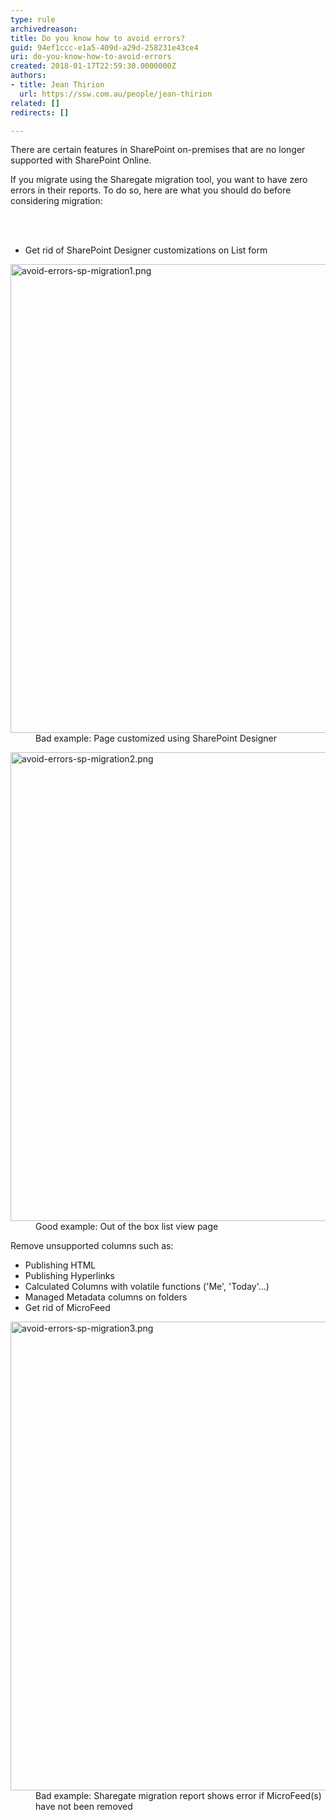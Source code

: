 ```yaml
---
type: rule
archivedreason: 
title: Do you know how to avoid errors?
guid: 94ef1ccc-e1a5-409d-a29d-258231e43ce4
uri: do-you-know-how-to-avoid-errors
created: 2018-01-17T22:59:30.0000000Z
authors:
- title: Jean Thirion
  url: https://ssw.com.au/people/jean-thirion
related: []
redirects: []

---
```



<p>There are certain features in SharePoint on-premises that are no longer supported with SharePoint Online.&#160;</p><p>If you migrate using the Sharegate migration tool, you want to have zero errors in their reports. To do so, here are what you should do before considering migration&#58;&#160;<br></p>
<br><excerpt class='endintro'></excerpt><br>
<ul><li>Get rid of SharePoint Designer customizations on List form<br></li></ul><dl class="badImage"><dt><img src="/PublishingImages/avoid-errors-sp-migration1.png" alt="avoid-errors-sp-migration1.png" style="width&#58;750px;" /></dt><dd>Bad example&#58; Page customized using SharePoint Designer</dd></dl><dl class="goodImage"><dt><img src="/PublishingImages/avoid-errors-sp-migration2.png" alt="avoid-errors-sp-migration2.png" style="width&#58;750px;" />
 </dt><dd>Good example&#58; Out of the box list view page</dd></dl><p>Remove unsupported columns such as&#58;</p><ul><li>Publishing HTML</li><li>Publishing Hyperlinks</li><li>Calculated Columns with volatile functions ('Me', 'Today'…)</li><li>Managed Metadata columns on folders</li><li>Get rid of MicroFeed<br></li></ul><dl class="badImage"><dt><img src="/PublishingImages/avoid-errors-sp-migration3.png" alt="avoid-errors-sp-migration3.png" style="width&#58;750px;" />
   </dt><dd>Bad example&#58; Sharegate migration report shows error if MicroFeed(s) have not been removed​<br></dd></dl>


